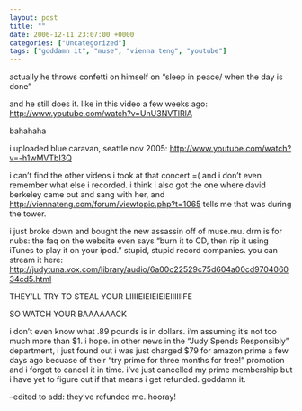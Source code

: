 ```yaml
---
layout: post
title: ""
date: 2006-12-11 23:07:00 +0000
categories: ["Uncategorized"]
tags: ["goddamn it", "muse", "vienna teng", "youtube"]
---
```


actually he throws confetti on himself on “sleep in peace/ when the day is done”

and he still does it. like in this video a few weeks ago: http://www.youtube.com/watch?v=UnU3NVTlRlA

bahahaha

i uploaded blue caravan, seattle nov 2005: http://www.youtube.com/watch?v=-h1wMVTbI3Q

i can’t find the other videos i took at that concert =( and i don’t even remember what else i recorded. i think i also got the one where david berkeley came out and sang with her, and http://viennateng.com/forum/viewtopic.php?t=1065 tells me that was during the tower.

i just broke down and bought the new assassin off of muse.mu. drm is for nubs: the faq on the website even says “burn it to CD, then rip it using iTunes to play it on your ipod.” stupid, stupid record companies. you can stream it here: http://judytuna.vox.com/library/audio/6a00c22529c75d604a00cd970406034cd5.html

THEY’LL TRY TO STEAL YOUR LIIIIEIEIEIEIEIIIIIIFE

SO WATCH YOUR BAAAAAACK

i don’t even know what .89 pounds is in dollars. i’m assuming it’s not too much more than $1. i hope. in other news in the “Judy Spends Responsibly” department, i just found out i was just charged $79 for amazon prime a few days ago becuase of their “try prime for three months for free!” promotion and i forgot to cancel it in time. i’ve just cancelled my prime membership but i have yet to figure out if that means i get refunded. goddamn it.

–edited to add: they’ve refunded me. hooray!